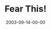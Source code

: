 ---
layout: message
category: message
series: "Fear Factor"
title: "Fear This!"
date: 2003-09-14-00-00
message_id: 206
audio: "http://s3.amazonaws.com/crossroads-media/message/audio/FF_02_09-14-03_Fear_This.mp3"
audio-duration: "34:09"
explicit: false
---